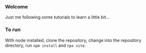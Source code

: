### Welcome

Just me following some tutorials to learn a little bit...

### To run

With node installed, clone the repository, change into the repository directory, run `npm install` and `npx vite`.

